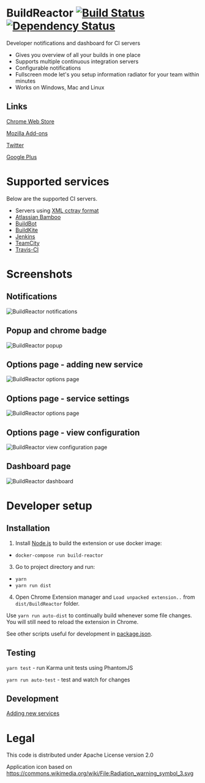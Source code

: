BuildReactor [![Build Status](https://secure.travis-ci.org/AdamNowotny/BuildReactor.png)](http://travis-ci.org/AdamNowotny/BuildReactor) [![Dependency Status](https://gemnasium.com/AdamNowotny/BuildReactor.png)](https://gemnasium.com/AdamNowotny/BuildReactor)
============

Developer notifications and dashboard for CI servers
 * Gives you overview of all your builds in one place
 * Supports multiple continuous integration servers
 * Configurable notifications
 * Fullscreen mode let's you setup information radiator for your team within minutes
 * Works on Windows, Mac and Linux

Links
-----
[Chrome Web Store](https://chrome.google.com/webstore/detail/buildreactor/agfdekbncfakhgofmaacjfkpbhjhpjmp)

[Mozilla Add-ons](https://addons.mozilla.org/en-GB/firefox/addon/buildreactor-extension/)

[Twitter](https://twitter.com/BuildReactor)

[Google Plus](https://plus.google.com/110744393630490320507/)

Supported services
==================

Below are the supported CI servers.

 * Servers using [XML cctray format](http://confluence.public.thoughtworks.org/display/CI/Multiple+Project+Summary+Reporting+Standard)
 * [Atlassian Bamboo](http://www.atlassian.com/software/bamboo/)
 * [BuildBot](http://buildbot.net/)
 * [BuildKite](https://buildkite.com/)
 * [Jenkins](http://jenkins.io/)
 * [TeamCity](http://www.jetbrains.com/teamcity/)
 * [Travis-CI](http://travis-ci.org/)

Screenshots
===========

Notifications
-------------
<img src="docs/notifications-640x400.jpg" alt="BuildReactor notifications">

Popup and chrome badge
----------------------
<img src="docs/popup-640x400.jpg" alt="BuildReactor popup">

Options page - adding new service
---------------------------------
<img src="docs/settings-new-1280x800.jpg" alt="BuildReactor options page">

Options page - service settings
-------------------------------
<img src="docs/settings-1280x800.jpg" alt="BuildReactor options page">

Options page - view configuration
---------------------------------
<img src="docs/settings-view-1280x800.jpg" alt="BuildReactor view configuration page">

Dashboard page
-------------------------------
<img src="docs/dashboard-1280x800.jpg" alt="BuildReactor dashboard">

Developer setup
===============

Installation
------------

1. Install [Node.js](http://nodejs.org/) to build the extension or use docker image:
 - `docker-compose run build-reactor`
3. Go to project directory and run:
 - `yarn`
 - `yarn run dist`
4. Open Chrome Extension manager and `Load unpacked extension..` from `dist/BuildReactor` folder.

Use `yarn run auto-dist` to continually build whenever some file changes. You will still need to reload the extension in Chrome.

See other scripts useful for development in [package.json](package.json).

Testing
-------

`yarn test` - run Karma unit tests using PhantomJS

`yarn run auto-test` - test and watch for changes

Development
-----------

[Adding new services](docs/adding-new-services.markdown)

Legal
=====

This code is distributed under Apache License version 2.0

Application icon based on https://commons.wikimedia.org/wiki/File:Radiation_warning_symbol_3.svg
